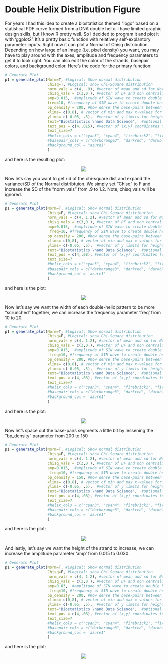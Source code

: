 Double Helix Distribution Figure
================

For years I had this idea to create a biostatistics themed “logo” based
on a statistical PDF curve formed from a DNA double helix. I have
limited graphic design skills, but I know R pretty well. So I decided to
program it and plot it with ‘ggplot2’. It’s a pretty basic function with
relatively self-explantory parameter inputs. Right now it can plot a
Normal of Chisq distribution. Depending on how large of an image
(i.e. pixel density) you want, you may have to play around with the
axes, amplitude and frequency paramaters to get it to look right. You
can also edit the color of the strands, basepair colors, and background
color. Here’s the code for the primary function:

``` r
# Generate Plot
p1 = generate_plot(Norm=T, #Logical: Show normal distribution
                   Chisq=T, #Logical: show Chi-Square distribution
                   norm_vals = c(4, .9), #vector of mean and sd for Normal dist (ignored if Norm=F)
                   chisq_vals = c(3,0 ), #vector of DF and non centrality for chi-sq (Ignored if Chisq=F)
                   amp=0.015,  #amplitude of SIN wave to create double helix; adjusts height of strand
                   freq=10, #frequency of SIN wave to create double helix; adjusts width of strands
                   bp_density = 200, #how dense the base-pairs between strands appear (200 is default; higher = more dense)
                   xlims= c(0,8), # vector of min and max x-values for distribution generation and plot
                   ylims= c(-0.05, .5),  #vector of y limits for height of plot
                   text="Biostatistics \nand Data Science",  #optional text to add to plot
                   text_pos = c(4,.015), #vector of (x,y) coordinates for text on plot
                   text_size=7
                   #helix_cols = c("cyan3", "cyan4", "firebrick2", "firebrick4"), #color of helix strands
                   #basepair_cols = c("darkorange3", "darkred", "darkblue", "darkgreen"), #color of basepairs connections
                   #background_col = "azure1"
                   )
```

and here is the resulting plot:

<center>

![](README_files/figure-gfm/plot-1.png)<!-- -->

</center>

Now lets say you want to get rid of the chi-square dist and expand the
variance/SD of the Normal distribtuion. We simply set “Chisq” to F and
increase the SD of the “norm_vals” from .9 to 1.2. Note, chisq_vals will
be ignored.

``` r
# Generate Plot
p1 = generate_plot(Norm=T, #Logical: Show normal distribution
                   Chisq=F, #Logical: show Chi-Square distribution
                   norm_vals = c(4, 1.2), #vector of mean and sd for Normal dist (ignored if Norm=F)
                   chisq_vals = c(3,0 ), #vector of DF and non centrality for chi-sq (Ignored if Chisq=F)
                   amp=0.015,  #amplitude of SIN wave to create double helix; adjusts height of strand
                    freq=10, #frequency of SIN wave to create double helix; adjusts width of strands
                   bp_density = 200, #how dense the base-pairs between strands appear (200 is default; higher = more dense)
                   xlims= c(0,8), # vector of min and max x-values for distribution generation and plot
                   ylims= c(-0.05, .5),  #vector of y limits for height of plot
                   text="Biostatistics \nand Data Science",  #optional text to add to plot
                   text_pos = c(4,.08), #vector of (x,y) coordinates for text on plot
                   text_size=7
                   #helix_cols = c("cyan3", "cyan4", "firebrick2", "firebrick4"), #color of helix strands
                   #basepair_cols = c("darkorange3", "darkred", "darkblue", "darkgreen"), #color of basepairs connections
                   #background_col = 'azure1'
                   )
```

and here is the plot:

<center>

![](README_files/figure-gfm/plot2-1.png)<!-- -->

</center>

Now let’s say we want the width of each double-helix pattern to be more
“scrunched” together, we can increase the frequency parameter ‘freq’
from 10 to 20.

``` r
# Generate Plot
p1 = generate_plot(Norm=T, #Logical: Show normal distribution
                   Chisq=F, #Logical: show Chi-Square distribution
                   norm_vals = c(4, 1.2), #vector of mean and sd for Normal dist (ignored if Norm=F)
                   chisq_vals = c(3,0 ), #vector of DF and non centrality for chi-sq (Ignored if Chisq=F)
                   amp=0.015,  #amplitude of SIN wave to create double helix; adjusts height of strand
                    freq=10, #frequency of SIN wave to create double helix; adjusts width of strands
                   bp_density = 200, #how dense the base-pairs between strands appear (200 is default; higher = more dense)
                   xlims= c(0,8), # vector of min and max x-values for distribution generation and plot
                   ylims= c(-0.05, .5),  #vector of y limits for height of plot
                   text="Biostatistics \nand Data Science",  #optional text to add to plot
                   text_pos = c(4,.08), #vector of (x,y) coordinates for text on plot
                   text_size=7
                   #helix_cols = c("cyan3", "cyan4", "firebrick2", "firebrick4"), #color of helix strands
                   #basepair_cols = c("darkorange3", "darkred", "darkblue", "darkgreen"), #color of basepairs connections
                   #background_col = 'azure1'
                   )
```

and here is the plot:

<center>

![](README_files/figure-gfm/plot3-1.png)<!-- -->

</center>

Now let’s space out the base-pairs segments a little bit by lessening
the “bp_density” parameter from 200 to 150

``` r
# Generate Plot
p1 = generate_plot(Norm=T, #Logical: Show normal distribution
                   Chisq=F, #Logical: show Chi-Square distribution
                   norm_vals = c(4, 1.2), #vector of mean and sd for Normal dist (ignored if Norm=F)
                   chisq_vals = c(3,0 ), #vector of DF and non centrality for chi-sq (Ignored if Chisq=F)
                   amp=0.015,  #amplitude of SIN wave to create double helix; adjusts height of strand
                    freq=10, #frequency of SIN wave to create double helix; adjusts width of strands
                   bp_density = 150, #how dense the base-pairs between strands appear (200 is default; higher = more dense)
                   xlims= c(0,8), # vector of min and max x-values for distribution generation and plot
                   ylims= c(-0.05, .5),  #vector of y limits for height of plot
                   text="Biostatistics \nand Data Science",  #optional text to add to plot
                   text_pos = c(4,.08), #vector of (x,y) coordinates for text on plot
                   text_size=7
                   #helix_cols = c("cyan3", "cyan4", "firebrick2", "firebrick4"), #color of helix strands
                   #basepair_cols = c("darkorange3", "darkred", "darkblue", "darkgreen"), #color of basepairs connections
                   #background_col = 'azure1'
                   )
```

and here is the plot:

<center>

![](README_files/figure-gfm/plot3b-1.png)<!-- -->

</center>

And lastly, let’s say we want the height of the strand to increase, we
can increase the amplitude parameter ‘amp’ from 0.015 to 0.030.

``` r
# Generate Plot
p1 = generate_plot(Norm=T, #Logical: Show normal distribution
                   Chisq=F, #Logical: show Chi-Square distribution
                   norm_vals = c(4, 1.2), #vector of mean and sd for Normal dist (ignored if Norm=F)
                   chisq_vals = c(3,0 ), #vector of DF and non centrality for chi-sq (Ignored if Chisq=F)
                   amp=0.03,  #amplitude of SIN wave to create double helix; adjusts height of strand
                    freq=10, #frequency of SIN wave to create double helix; adjusts width of strands
                   bp_density = 200, #how dense the base-pairs between strands appear (200 is default; higher = more dense)
                   xlims= c(0,8), # vector of min and max x-values for distribution generation and plot
                   ylims= c(-0.05, .5),  #vector of y limits for height of plot
                   text="Biostatistics \nand Data Science",  #optional text to add to plot
                   text_pos = c(4,.08), #vector of (x,y) coordinates for text on plot
                   text_size=7
                   #helix_cols = c("cyan3", "cyan4", "firebrick2", "firebrick4"), #color of helix strands
                   #basepair_cols = c("darkorange3", "darkred", "darkblue", "darkgreen"), #color of basepairs connections
                   #background_col = 'azure1'
                   )
```

and here is the plot:

<center>

![](README_files/figure-gfm/plot4-1.png)<!-- -->

</center>
